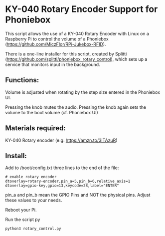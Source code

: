 # KY-040 Rotary Encoder Support for Phoniebox

This script allows the use of a KY-040 Rotary Encoder with Linux on a Raspberry Pi to control the volume of a Phoniebox (https://github.com/MiczFlor/RPi-Jukebox-RFID).

There is a one-line installer for this script, created by Splitti (https://github.com/splitti/phoniebox_rotary_control), which sets up a service that monitors input in the background.

## Functions:

Volume is adjusted when rotating by the step size entered in the Phoniebox UI.

Pressing the knob mutes the audio.
Pressing the knob again sets the volume to the boot volume (cf. Phoniebox UI)

## Materials required:

KY-040 Rotary encoder (e.g. https://amzn.to/3ITAzuR)


## Install:

Add to /boot/config.txt three lines to the end of the file:
```
# enable rotary encoder
dtoverlay=rotary-encoder,pin_a=5,pin_b=6,relative_axis=1
dtoverlay=gpio-key,gpio=13,keycode=28,label="ENTER"
```

pin_a and pin_b mean the GPIO Pins and NOT the physical pins. Adjust these values to your needs.

Reboot your Pi.

Run the script py
```
python3 rotary_control.py
```
